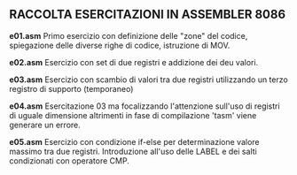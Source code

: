 ## RACCOLTA ESERCITAZIONI IN ASSEMBLER 8086 ##

**e01.asm**
Primo esercizio con definizione delle "zone" del codice, spiegazione delle
diverse righe di codice, istruzione di MOV.

**e02.asm**
Esercizio con set di due registri e addizione dei deu valori.

**e03.asm**
Esercizio con scambio di valori tra due registri utilizzando un terzo registro di supporto (temporaneo)

**e04.asm**
Esercitazione 03 ma focalizzando l'attenzione sull'uso di registri di uguale dimensione altrimenti in fase di compilazione 'tasm' viene generare un errore.

**e05.asm**
Esercizio con condizione if-else per determinazione valore massimo tra due registri. Introduzione all'uso delle LABEL e dei salti condizionati con operatore CMP.